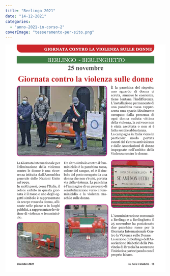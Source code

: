 ```yaml
---
title: "Berlingo 2021"
date: "14-12-2021"
categories: 
  - "anno-2021-in-corso-2"
coverImage: "tesseramento-per-sito.png"
---
```


![](images/io%20noi%20il%20diabete%20dicembre%202021_page-0013.jpg)
